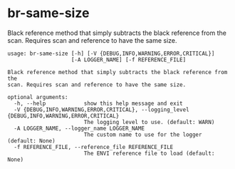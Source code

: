 # br-same-size

Black reference method that simply subtracts the black reference from the scan. Requires scan and reference to have the same size.

```
usage: br-same-size [-h] [-V {DEBUG,INFO,WARNING,ERROR,CRITICAL}]
                    [-A LOGGER_NAME] [-f REFERENCE_FILE]

Black reference method that simply subtracts the black reference from the
scan. Requires scan and reference to have the same size.

optional arguments:
  -h, --help            show this help message and exit
  -V {DEBUG,INFO,WARNING,ERROR,CRITICAL}, --logging_level {DEBUG,INFO,WARNING,ERROR,CRITICAL}
                        The logging level to use. (default: WARN)
  -A LOGGER_NAME, --logger_name LOGGER_NAME
                        The custom name to use for the logger (default: None)
  -f REFERENCE_FILE, --reference_file REFERENCE_FILE
                        The ENVI reference file to load (default: None)
```
